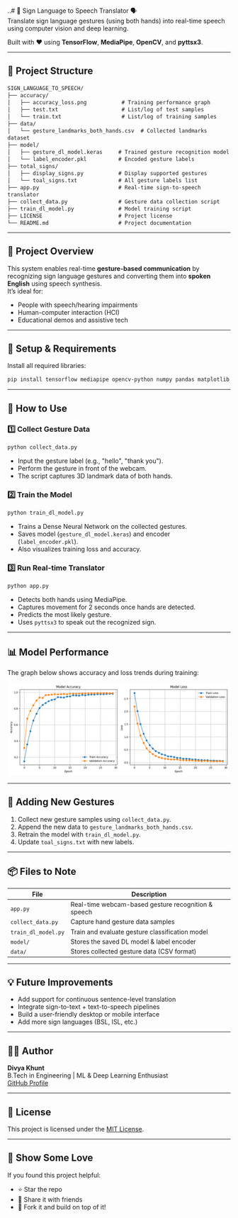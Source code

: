 ..# 🤟 Sign Language to Speech Translator 🗣️  
Translate sign language gestures (using both hands) into real-time speech using computer vision and deep learning.

Built with ❤️ using **TensorFlow**, **MediaPipe**, **OpenCV**, and **pyttsx3**.

---

## 📁 Project Structure

```
SIGN_LANGUAGE_TO_SPEECH/
├── accuracy/
│   ├── accuracy_loss.png           # Training performance graph
│   ├── test.txt                    # List/log of test samples
│   └── train.txt                   # List/log of training samples
├── data/
│   └── gesture_landmarks_both_hands.csv  # Collected landmarks dataset
├── model/
│   ├── gesture_dl_model.keras     # Trained gesture recognition model
│   └── label_encoder.pkl          # Encoded gesture labels
├── total_signs/
│   ├── display_signs.py           # Display supported gestures
│   └── toal_signs.txt             # All gesture labels list
├── app.py                         # Real-time sign-to-speech translator
├── collect_data.py                # Gesture data collection script
├── train_dl_model.py              # Model training script
├── LICENSE                        # Project license
└── README.md                      # Project documentation
```

---

## 🚀 Project Overview

This system enables real-time **gesture-based communication** by recognizing sign language gestures and converting them into **spoken English** using speech synthesis.  
It’s ideal for:
- People with speech/hearing impairments
- Human-computer interaction (HCI)
- Educational demos and assistive tech

---

## 🔧 Setup & Requirements

Install all required libraries:

```bash
pip install tensorflow mediapipe opencv-python numpy pandas matplotlib pyttsx3 scikit-learn
```

---

## 🎯 How to Use

### 1️⃣ Collect Gesture Data

```bash
python collect_data.py
```
- Input the gesture label (e.g., "hello", "thank you").
- Perform the gesture in front of the webcam.
- The script captures 3D landmark data of both hands.

### 2️⃣ Train the Model

```bash
python train_dl_model.py
```
- Trains a Dense Neural Network on the collected gestures.
- Saves model (`gesture_dl_model.keras`) and encoder (`label_encoder.pkl`).
- Also visualizes training loss and accuracy.

### 3️⃣ Run Real-time Translator

```bash
python app.py
```
- Detects both hands using MediaPipe.
- Captures movement for 2 seconds once hands are detected.
- Predicts the most likely gesture.
- Uses `pyttsx3` to speak out the recognized sign.

---

## 📊 Model Performance

The graph below shows accuracy and loss trends during training:

![Accuracy & Loss Graph](accuracy/accuracy_loss.png)

---

## 📝 Adding New Gestures

1. Collect new gesture samples using `collect_data.py`.
2. Append the new data to `gesture_landmarks_both_hands.csv`.
3. Retrain the model with `train_dl_model.py`.
4. Update `toal_signs.txt` with new labels.

---

## 📦 Files to Note

| File | Description |
|------|-------------|
| `app.py` | Real-time webcam-based gesture recognition & speech |
| `collect_data.py` | Capture hand gesture data samples |
| `train_dl_model.py` | Train and evaluate gesture classification model |
| `model/` | Stores the saved DL model & label encoder |
| `data/` | Stores collected gesture data (CSV format) |

---

## 💡 Future Improvements

- Add support for continuous sentence-level translation  
- Integrate sign-to-text + text-to-speech pipelines  
- Build a user-friendly desktop or mobile interface  
- Add more sign languages (BSL, ISL, etc.)

---

## 👨‍💻 Author

**Divya Khunt**  
B.Tech in Engineering | ML & Deep Learning Enthusiast  
[GitHub Profile](#)

---

## 📄 License

This project is licensed under the [MIT License](LICENSE).

---

## 🌟 Show Some Love

If you found this project helpful:
- ⭐ Star the repo
- 🧠 Share it with friends
- 🔁 Fork it and build on top of it!
